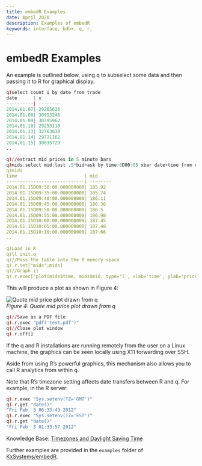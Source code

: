 ```yaml
---
title: embedR Examples
date: April 2020
description: Examples of embedR
keywords: interface, kdb+, q, r, 
---
```


# <i class="fa fa-share-alt"></i> embedR Examples

An example is outlined below, using q to subselect some data and then passing it to R for graphical display.

```q
q)select count i by date from trade
date      | x
----------| --------
2014.01.07| 29205636
2014.01.08| 30953246
2014.01.09| 30395962
2014.01.10| 29253110
2014.01.13| 32763630
2014.01.14| 29721162
2014.01.15| 30035729
..

q)//extract mid prices in 5 minute bars
q)mids:select mid:last .5*bid+ask by time:0D00:05 xbar date+time from quotes where date=2014.01.17,sym=`IBM,time within 09:30 16:00
q)mids
time                         | mid
-----------------------------| --------
2014.01.15D09:30:00.000000000| 185.92
2014.01.15D09:35:00.000000000| 185.74
2014.01.15D09:40:00.000000000| 186.11
2014.01.15D09:45:00.000000000| 186.36
2014.01.15D09:50:00.000000000| 186.5
2014.01.15D09:55:00.000000000| 186.98
2014.01.15D10:00:00.000000000| 187.45
2014.01.15D10:05:00.000000000| 187.48  
2014.01.15D10:10:00.000000000| 187.66  
..

q)Load in R
q)\l init.q
q)//Pass the table into the R memory space
q).r.set["mids";mids]
q)//Graph it
q).r.exec["plot(mids$time, mids$mid, type='l', xlab='time', ylab='price')"]
```

This will produce a plot as shown in Figure 4: 

![Quote mid price plot drawn from q](../../img/r/figure4.svg)  
_Figure 4: Quote mid price plot drawn from q_

```q
q)//Save as a PDF file
q).r.exec "pdf('test.pdf')"
q)//Close plot window
q).r.off[]
```

If the q and R installations are running remotely from the user on a Linux machine, the graphics can be seen locally using X11 forwarding over SSH.

Aside from using R’s powerful graphics, this mechanism also allows you to call R analytics from within q.

Note that R’s timezone setting affects date transfers between R and q. For example, in the R server:

```q
q).r.exec "Sys.setenv(TZ='GMT')"
q).r.get "date()"
"Fri Feb  3 06:33:43 2012"
q).r.exec "Sys.setenv(TZ='EST')"
q).r.get "date()"
"Fri Feb  3 01:33:57 2012"
```

<i class="far fa-hand-point-right"></i>
Knowledge Base: [Timezones and Daylight Saving Time](../../kb/timezones.md)

Further examples are provided in the `examples` folder of <i class="fab fa-github"></i> [KxSystems/embedR](https://github.com/KxSystems/embedR).
